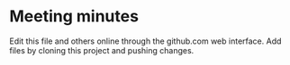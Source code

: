 # Meeting minutes #

Edit this file and others online through the github.com web interface.  Add files by cloning this project and pushing changes.
